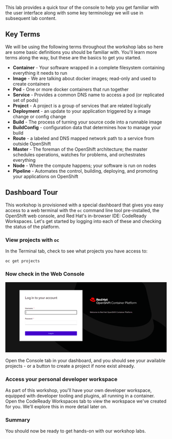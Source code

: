 This lab provides a quick tour of the console to help you get familiar with the user interface along with some key terminology we will use in subsequent lab content.

## Key Terms
We will be using the following terms throughout the workshop labs so here are some basic definitions you should be familiar with. You'll learn more terms along the way, but these are the basics to get you started.

* **Container** - Your software wrapped in a complete filesystem containing everything it needs to run
* **Image** - We are talking about docker images; read-only and used to create containers
* **Pod** - One or more docker containers that run together
* **Service** - Provides a common DNS name to access a pod (or replicated set of pods)
* **Project** - A project is a group of services that are related logically
* **Deployment** - an update to your application triggered by a image change or config change
* **Build** - The process of turning your source code into a runnable image
* **BuildConfig** - configuration data that determines how to manage your build
* **Route** - a labeled and DNS mapped network path to a service from outside OpenShift
* **Master** - The foreman of the OpenShift architecture; the master schedules operations, watches for problems, and orchestrates everything
* **Node** - Where the compute happens; your software is run on nodes
* **Pipeline** - Automates the control, building, deploying, and promoting your applications on OpenShift

## Dashboard Tour
This workshop is provisioned with a special dashboard that gives you easy access to a web terminal with the  `oc` command line tool pre-installed, the OpenShift web console, and Red Hat's in-browser IDE: CodeReady Workspaces. Let's get started by logging into each of these and checking the status of the platform.

### View projects with `oc`
In the Terminal tab, check to see what projects you have access to:

```execute
oc get projects

```

### Now check in the Web Console

<img src="images/ocp-login.png" width="600"><br/>

Open the Console tab in your dashboard, and you should see your available projects - or a button to create a project if none exist already.

### Access your personal developer workspace
As part of this workshop, you'll have your own developer workspace, equipped with developer tooling and plugins, all running in a container. Open the CodeReady Workspaces tab to view the workspace we've created for you. We'll explore this in more detail later on.

### Summary
You should now be ready to get hands-on with our workshop labs.
